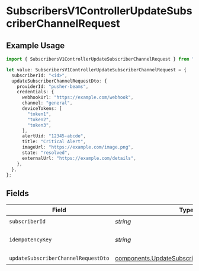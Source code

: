 # SubscribersV1ControllerUpdateSubscriberChannelRequest

## Example Usage

```typescript
import { SubscribersV1ControllerUpdateSubscriberChannelRequest } from "@novu/api/models/operations";

let value: SubscribersV1ControllerUpdateSubscriberChannelRequest = {
  subscriberId: "<id>",
  updateSubscriberChannelRequestDto: {
    providerId: "pusher-beams",
    credentials: {
      webhookUrl: "https://example.com/webhook",
      channel: "general",
      deviceTokens: [
        "token1",
        "token2",
        "token3",
      ],
      alertUid: "12345-abcde",
      title: "Critical Alert",
      imageUrl: "https://example.com/image.png",
      state: "resolved",
      externalUrl: "https://example.com/details",
    },
  },
};
```

## Fields

| Field                                                                                                        | Type                                                                                                         | Required                                                                                                     | Description                                                                                                  |
| ------------------------------------------------------------------------------------------------------------ | ------------------------------------------------------------------------------------------------------------ | ------------------------------------------------------------------------------------------------------------ | ------------------------------------------------------------------------------------------------------------ |
| `subscriberId`                                                                                               | *string*                                                                                                     | :heavy_check_mark:                                                                                           | N/A                                                                                                          |
| `idempotencyKey`                                                                                             | *string*                                                                                                     | :heavy_minus_sign:                                                                                           | A header for idempotency purposes                                                                            |
| `updateSubscriberChannelRequestDto`                                                                          | [components.UpdateSubscriberChannelRequestDto](../../models/components/updatesubscriberchannelrequestdto.md) | :heavy_check_mark:                                                                                           | N/A                                                                                                          |